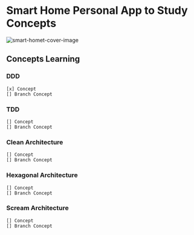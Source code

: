 # Smart Home Personal App to Study Concepts
![smart-homet-cover-image](https://github.com/tech3br/web/assets/49797722/b8cf30e4-5124-470e-b6d9-d5eceb57ffdf)


## Concepts Learning

### DDD
    [x] Concept
    [] Branch Concept
### TDD
    [] Concept
    [] Branch Concept
### Clean Architecture
    [] Concept
    [] Branch Concept
### Hexagonal Architecture
    [] Concept
    [] Branch Concept
### Scream Architecture
    [] Concept
    [] Branch Concept

